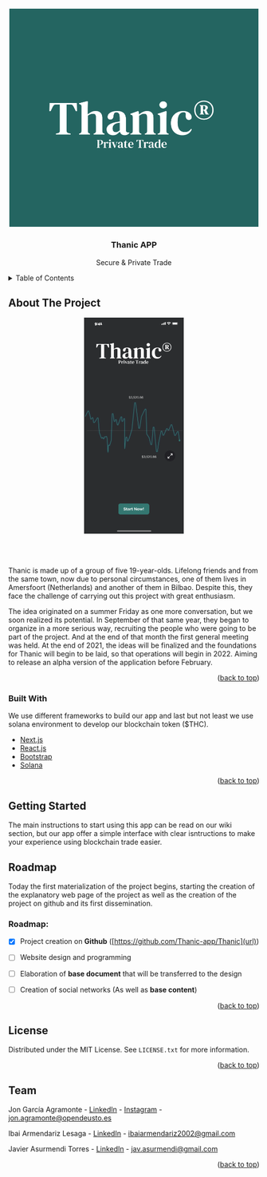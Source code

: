 <div id="top"></div>

<!-- PROJECT LOGO -->
<br />
<div align="center">
  <a href="https://github.com/Thanic-app/Thanic/">
    <img src="images/logo1.png" alt="Logo" width="500">
  </a>

  <h3 align="center">Thanic APP</h3>

  <p align="center">
    Secure & Private Trade
  </p>
</div>



<!-- TABLE OF CONTENTS -->
<details>
  <summary>Table of Contents</summary>
  <ol>
    <li>
      <a href="#about-the-project">About The Project</a>
      <ul>
        <li><a href="#built-with">Built With</a></li>
      </ul>
    </li>
    <li>
      <a href="#getting-started">Getting Started</a>
    </li>
    <li><a href="#roadmap">Roadmap</a></li>
    <li><a href="#license">License</a></li>
    <li><a href="#contact">Contact</a></li>
  </ol>
</details>



<!-- ABOUT THE PROJECT -->
## About The Project

<div align="center">
<a href="https://github.com/Thanic-app/Thanic/">
    <img src="images/Started.png" alt="Logo" width="200">
  </a>
</div>

<br></br>

Thanic is made up of a group of five 19-year-olds. Lifelong friends and from the same town, now due to personal circumstances, one of them lives in Amersfoort (Netherlands) and another of them in Bilbao. Despite this, they face the challenge of carrying out this project with great enthusiasm.

The idea originated on a summer Friday as one more conversation, but we soon realized its potential. In September of that same year, they began to organize in a more serious way, recruiting the people who were going to be part of the project. And at the end of that month the first general meeting was held. At the end of 2021, the ideas will be finalized and the foundations for Thanic will begin to be laid, so that operations will begin in 2022. Aiming to release an alpha version of the application before February.


<p align="right">(<a href="#top">back to top</a>)</p>



### Built With

We use different frameworks to build our app and last but not least we use solana environment to develop our blockchain token ($THC).

* [Next.js](https://nextjs.org/)
* [React.js](https://reactjs.org/)
* [Bootstrap](https://getbootstrap.com)
* [Solana](https://solana.com/)

<p align="right">(<a href="#top">back to top</a>)</p>



<!-- GETTING STARTED -->
## Getting Started

The main instructions to start using this app can be read on our wiki section, but our app offer a simple interface with clear isntructions to make your experience using blockchain trade easier.




<!-- ROADMAP -->
## Roadmap

Today the first materialization of the project begins, starting the creation of the explanatory web page of the project as well as the creation of the project on github and its first dissemination. 
### Roadmap:

- [x] Project creation on **Github** ([https://github.com/Thanic-app/Thanic](url))
- [ ] Website design and programming
- [ ] Elaboration of **base document** that will be transferred to the design
- [ ] Creation of social networks (As well as **base content**)


<p align="right">(<a href="#top">back to top</a>)</p>


<!-- LICENSE -->
## License

Distributed under the MIT License. See `LICENSE.txt` for more information.

<p align="right">(<a href="#top">back to top</a>)</p>



<!-- CONTACT -->
## Team

Jon García Agramonte - [LinkedIn](https://www.linkedin.com/in/jon-garcía-agramonte/) - [Instagram](https://www.instagram.com/jontafalla_/) - jon.agramonte@opendeusto.es

Ibai Armendariz Lesaga - [LinkedIn](https://www.linkedin.com/in/ibai-armendariz-ab5345222) - ibaiarmendariz2002@gmail.com

Javier Asurmendi Torres - [LinkedIn](https://www.linkedin.com/in/javier-asurmendi-1b250a223/) - jav.asurmendi@gmail.com


<p align="right">(<a href="#top">back to top</a>)</p>



